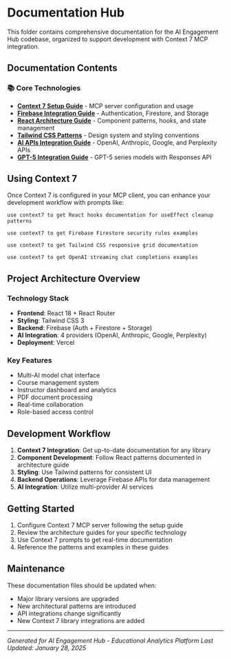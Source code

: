 # Documentation Hub

This folder contains comprehensive documentation for the AI Engagement Hub codebase, organized to support development with Context 7 MCP integration.

## Documentation Contents

### 📚 Core Technologies

- **[Context 7 Setup Guide](./context7-setup.md)** - MCP server configuration and usage
- **[Firebase Integration Guide](./firebase-integration-guide.md)** - Authentication, Firestore, and Storage
- **[React Architecture Guide](./react-architecture-guide.md)** - Component patterns, hooks, and state management
- **[Tailwind CSS Patterns](./tailwind-css-patterns.md)** - Design system and styling conventions
- **[AI APIs Integration Guide](./ai-apis-integration-guide.md)** - OpenAI, Anthropic, Google, and Perplexity APIs
- **[GPT-5 Integration Guide](./gpt-5-integration-guide.md)** - GPT-5 series models with Responses API

## Using Context 7

Once Context 7 is configured in your MCP client, you can enhance your development workflow with prompts like:

```
use context7 to get React hooks documentation for useEffect cleanup patterns

use context7 to get Firebase Firestore security rules examples

use context7 to get Tailwind CSS responsive grid documentation

use context7 to get OpenAI streaming chat completions examples
```

## Project Architecture Overview

### Technology Stack
- **Frontend**: React 18 + React Router
- **Styling**: Tailwind CSS 3
- **Backend**: Firebase (Auth + Firestore + Storage)
- **AI Integration**: 4 providers (OpenAI, Anthropic, Google, Perplexity)
- **Deployment**: Vercel

### Key Features
- Multi-AI model chat interface
- Course management system
- Instructor dashboard and analytics
- PDF document processing
- Real-time collaboration
- Role-based access control

## Development Workflow

1. **Context 7 Integration**: Get up-to-date documentation for any library
2. **Component Development**: Follow React patterns documented in architecture guide
3. **Styling**: Use Tailwind patterns for consistent UI
4. **Backend Operations**: Leverage Firebase APIs for data management
5. **AI Integration**: Utilize multi-provider AI services

## Getting Started

1. Configure Context 7 MCP server following the setup guide
2. Review the architecture guides for your specific technology
3. Use Context 7 prompts to get real-time documentation
4. Reference the patterns and examples in these guides

## Maintenance

These documentation files should be updated when:
- Major library versions are upgraded
- New architectural patterns are introduced
- API integrations change significantly
- New Context 7 library integrations are added

---

*Generated for AI Engagement Hub - Educational Analytics Platform*
*Last Updated: January 28, 2025*